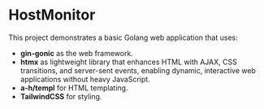 # HostMonitor

This project demonstrates a basic Golang web application that uses:
- **gin-gonic** as the web framework.
- **htmx** as lightweight library that enhances HTML with AJAX, CSS transitions, and server-sent events, enabling dynamic, interactive web applications without heavy JavaScript.
- **a-h/templ** for HTML templating.
- **TailwindCSS** for styling.
